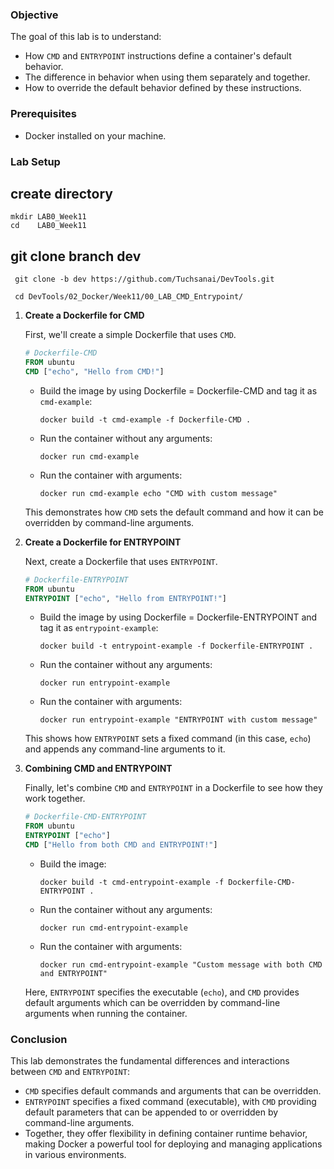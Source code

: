 
### Objective

The goal of this lab is to understand:
- How `CMD` and `ENTRYPOINT` instructions define a container's default behavior.
- The difference in behavior when using them separately and together.
- How to override the default behavior defined by these instructions.

### Prerequisites

- Docker installed on your machine.

### Lab Setup



## create directory

   
    mkdir LAB0_Week11
    cd    LAB0_Week11
    

## git clone branch dev
    
    
   ```
    git clone -b dev https://github.com/Tuchsanai/DevTools.git
   ```
   
   ```   
    cd DevTools/02_Docker/Week11/00_LAB_CMD_Entrypoint/
   ```


1. **Create a Dockerfile for CMD**

   First, we'll create a simple Dockerfile that uses `CMD`.

   ```Dockerfile
   # Dockerfile-CMD
   FROM ubuntu
   CMD ["echo", "Hello from CMD!"]
   ```

   - Build the image by using Dockerfile = Dockerfile-CMD and tag it as `cmd-example`:
     ```
     docker build -t cmd-example -f Dockerfile-CMD .
     ```

   - Run the container without any arguments:
     ```
     docker run cmd-example
     ```

   - Run the container with arguments:
     ```
     docker run cmd-example echo "CMD with custom message"
     ```

   This demonstrates how `CMD` sets the default command and how it can be overridden by command-line arguments.

2. **Create a Dockerfile for ENTRYPOINT**

   Next, create a Dockerfile that uses `ENTRYPOINT`.

   ```Dockerfile
   # Dockerfile-ENTRYPOINT
   FROM ubuntu
   ENTRYPOINT ["echo", "Hello from ENTRYPOINT!"]
   ```

   - Build the image by using Dockerfile = Dockerfile-ENTRYPOINT and tag it as `entrypoint-example`:
     ```
     docker build -t entrypoint-example -f Dockerfile-ENTRYPOINT .
     ```

   - Run the container without any arguments:
     ```
     docker run entrypoint-example
     ```

   - Run the container with arguments:
     ```
     docker run entrypoint-example "ENTRYPOINT with custom message"
     ```

   This shows how `ENTRYPOINT` sets a fixed command (in this case, `echo`) and appends any command-line arguments to it.

3. **Combining CMD and ENTRYPOINT**

   Finally, let's combine `CMD` and `ENTRYPOINT` in a Dockerfile to see how they work together.

   ```Dockerfile
   # Dockerfile-CMD-ENTRYPOINT
   FROM ubuntu
   ENTRYPOINT ["echo"]
   CMD ["Hello from both CMD and ENTRYPOINT!"]
   ```

   - Build the image:
     ```
     docker build -t cmd-entrypoint-example -f Dockerfile-CMD-ENTRYPOINT .
     ```

   - Run the container without any arguments:
     ```
     docker run cmd-entrypoint-example
     ```

   - Run the container with arguments:
     ```
     docker run cmd-entrypoint-example "Custom message with both CMD and ENTRYPOINT"
     ```

   Here, `ENTRYPOINT` specifies the executable (`echo`), and `CMD` provides default arguments which can be overridden by command-line arguments when running the container.

### Conclusion

This lab demonstrates the fundamental differences and interactions between `CMD` and `ENTRYPOINT`:
- `CMD` specifies default commands and arguments that can be overridden.
- `ENTRYPOINT` specifies a fixed command (executable), with `CMD` providing default parameters that can be appended to or overridden by command-line arguments.
- Together, they offer flexibility in defining container runtime behavior, making Docker a powerful tool for deploying and managing applications in various environments.